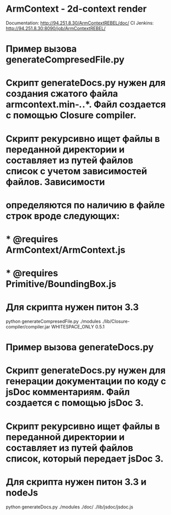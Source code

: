 ArmContext - 2d-context render
==============================

Documentation: http://94.251.8.30/ArmContextREBEL/doc/
CI Jenkins:    http://94.251.8.30:8090/job/ArmContextREBEL/

Пример вызова generateCompresedFile.py
======================================
# Скрипт generateDocs.py нужен для создания сжатого файла armcontext.min-*.*.*. Файл создается с помощью Closure compiler.
# Скрипт рекурсивно ищет файлы в переданной директории и составляет из путей файлов список с учетом зависимостей файлов. Зависимости
# определяются по наличию в файле строк вроде следующих:
# * @requires ArmContext/ArmContext.js
# * @requires Primitive/BoundingBox.js
# Для скрипта нужен питон 3.3

python generateCompresedFile.py ./modules ./lib/Closure-compiler/compiler.jar WHITESPACE_ONLY 0.5.1

Пример вызова generateDocs.py
=============================
# Скрипт generateDocs.py нужен для генерации документации по коду с jsDoc комментариям. Файл создается с помощью jsDoc 3.
# Скрипт рекурсивно ищет файлы в переданной директории и составляет из путей файлов список, который передает jsDoc 3.
# Для скрипта нужен питон 3.3 и nodeJs

python generateDocs.py ./modules ./doc/ ./lib/jsdoc/jsdoc.js